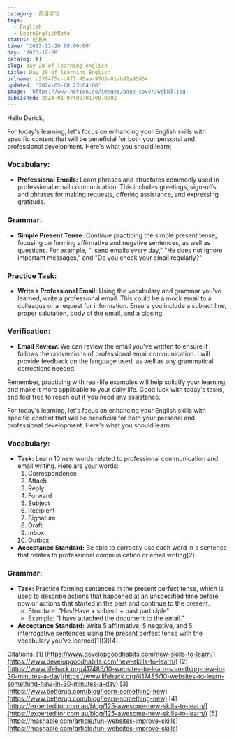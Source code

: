 ```yaml
---
category: 英语学习
tags:
  - English
  - LearnEnglishNote
status: 已发布
time: '2023-12-20 08:00:00'
day: '2023-12-20'
catalog: []
slug: day-20-of-learning-english
title: Day 20 of learning English
urlname: c2704f5c-d8f7-45aa-97d6-81ab82a93d34
updated: '2024-05-08 23:04:00'
image: 'https://www.notion.so/images/page-cover/webb3.jpg'
published: 2024-01-07T00:01:00.000Z
---
```


Hello Derick,


For today's learning, let's focus on enhancing your English skills with specific content that will be beneficial for both your personal and professional development. Here's what you should learn:


### Vocabulary:

- **Professional Emails:** Learn phrases and structures commonly used in professional email communication. This includes greetings, sign-offs, and phrases for making requests, offering assistance, and expressing gratitude.

### Grammar:

- **Simple Present Tense:** Continue practicing the simple present tense, focusing on forming affirmative and negative sentences, as well as questions. For example, "I send emails every day," "He does not ignore important messages," and "Do you check your email regularly?"

### Practice Task:

- **Write a Professional Email:** Using the vocabulary and grammar you've learned, write a professional email. This could be a mock email to a colleague or a request for information. Ensure you include a subject line, proper salutation, body of the email, and a closing.

### Verification:

- **Email Review:** We can review the email you've written to ensure it follows the conventions of professional email communication. I will provide feedback on the language used, as well as any grammatical corrections needed.

Remember, practicing with real-life examples will help solidify your learning and make it more applicable to your daily life. Good luck with today's tasks, and feel free to reach out if you need any assistance.


For today's learning, let's focus on enhancing your English skills with specific content that will be beneficial for both your personal and professional development. Here's what you should learn:


### Vocabulary:

- **Task:** Learn 10 new words related to professional communication and email writing. Here are your words:
	1. Correspondence
	2. Attach
	3. Reply
	4. Forward
	5. Subject
	6. Recipient
	7. Signature
	8. Draft
	9. Inbox
	10. Outbox
- **Acceptance Standard:** Be able to correctly use each word in a sentence that relates to professional communication or email writing[2].

### Grammar:

- **Task:** Practice forming sentences in the present perfect tense, which is used to describe actions that happened at an unspecified time before now or actions that started in the past and continue to the present.
	- Structure: "Has/Have + subject + past participle"
	- Example: "I have attached the document to the email."
- **Acceptance Standard:** Write 5 affirmative, 5 negative, and 5 interrogative sentences using the present perfect tense with the vocabulary you've learned[1][3][4].

Citations:
[1] [https://www.developgoodhabits.com/new-skills-to-learn/](https://www.developgoodhabits.com/new-skills-to-learn/)
[2] [https://www.lifehack.org/417485/10-websites-to-learn-something-new-in-30-minutes-a-day](https://www.lifehack.org/417485/10-websites-to-learn-something-new-in-30-minutes-a-day)
[3] [https://www.betterup.com/blog/learn-something-new](https://www.betterup.com/blog/learn-something-new)
[4] [https://experteditor.com.au/blog/125-awesome-new-skills-to-learn/](https://experteditor.com.au/blog/125-awesome-new-skills-to-learn/)
[5] [https://mashable.com/article/fun-websites-improve-skills](https://mashable.com/article/fun-websites-improve-skills)

